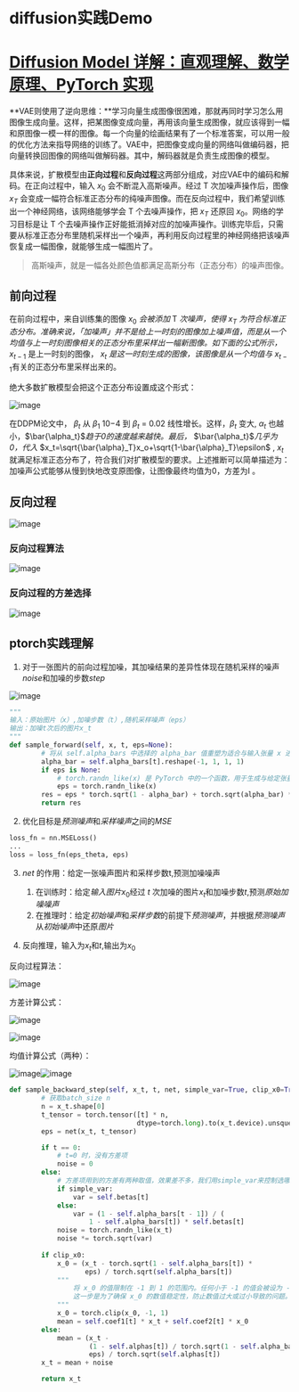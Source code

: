 # diffusion实践Demo

# [Diffusion Model 详解：直观理解、数学原理、PyTorch 实现](https://zhuanlan.zhihu.com/p/638442430?utm_campaign=shareopn&utm_medium=social&utm_psn=1824081730681851905&utm_source=wechat_session)

**VAE则使用了逆向思维：**学习向量生成图像很困难，那就再同时学习怎么用图像生成向量。这样，把某图像变成向量，再用该向量生成图像，就应该得到一幅和原图像一模一样的图像。每一个向量的绘画结果有了一个标准答案，可以用一般的优化方法来指导网络的训练了。VAE中，把图像变成向量的网络叫做编码器，把向量转换回图像的网络叫做解码器。其中，解码器就是负责生成图像的模型。

具体来说，扩散模型由**正向过程**和**反向过程**这两部分组成，对应VAE中的编码和解码。在正向过程中，输入 $x_0$ 会不断混入高斯噪声。经过 T 次加噪声操作后，图像 $x_T$ 会变成一幅符合标准正态分布的纯噪声图像。而在反向过程中，我们希望训练出一个神经网络，该网络能够学会 T 个去噪声操作，把 $x_T$ 还原回 $x_0$。网络的学习目标是让 T 个去噪声操作正好能抵消掉对应的加噪声操作。训练完毕后，只需要从标准正态分布里随机采样出一个噪声，再利用反向过程里的神经网络把该噪声恢复成一幅图像，就能够生成一幅图片了。

> 高斯噪声，就是一幅各处颜色值都满足高斯分布（正态分布）的噪声图像。

## 前向过程

在前向过程中，来自训练集的图像 $x_0$ *会被添加* T *次噪声，使得* $x_T$ *为符合标准正态分布。准确来说，「加噪声」并不是给上一时刻的图像加上噪声值，而是从一个均值与上一时刻图像相关的正态分布里采样出一幅新图像。如下面的公式所示，* $x_{t-1}$ 是上一时刻的图像， $x_t$ *是这一时刻生成的图像，该图像是从一个均值与* $x_{t-1}$有关的正态分布里采样出来的。

绝大多数扩散模型会把这个正态分布设置成这个形式：

​![image](assets/image-20240930143700-3hrofra.png)​

在DDPM论文中， $\beta_{t}$ 从 $\beta_{1}$ 10−4 到 $\beta_{t}$ = 0.02 线性增长。这样，$\beta_t$ 变大, $\alpha_t$ 也越小，$\bar{\alpha_t}$ ​*趋于0的速度越来越快。最后，* $\bar{\alpha_t}$​*几乎为0，代入* $x_t=\sqrt{\bar{\alpha}_T}x_o+\sqrt{1-\bar{\alpha}_T}\epsilon$ , $x_t$ 就满足标准正态分布了，符合我们对扩散模型的要求。上述推断可以简单描述为：加噪声公式能够从慢到快地改变原图像，让图像最终均值为0，方差为I 。

## 反向过程

​![image](assets/image-20240930144544-gzwf8sy.png)​

### 反向过程算法

​![image](assets/image-20240930152943-2yvmc4a.png)​

### 反向过程的方差选择

​![image](assets/image-20240930152445-z839lqo.png)​

## ptorch实践理解

1. 对于一张图片的前向过程加噪，其加噪结果的差异性体现在随机采样的噪声$noise$和加噪的步数$step$

​![image](assets/image-20240930174119-p35gjfa.png)​

```python
"""
输入：原始图片（x）,加噪步数（t）,随机采样噪声（eps）
输出：加噪t次后的图片x_t
"""
def sample_forward(self, x, t, eps=None):
        # 将从 self.alpha_bars 中选择的 alpha_bar 值重塑为适合与输入张量 x 进行广播的形状。
        alpha_bar = self.alpha_bars[t].reshape(-1, 1, 1, 1)
        if eps is None:
            # torch.randn_like(x) 是 PyTorch 中的一个函数，用于生成与给定张量 x 形状相同的张量，其中的元素是从标准正态分布（均值为 0，方差为 1）中随机抽取的。
            eps = torch.randn_like(x)
        res = eps * torch.sqrt(1 - alpha_bar) + torch.sqrt(alpha_bar) * x
        return res
```

2. 优化目标是$预测噪声$和$采样噪声$之间的$MSE$

```python
loss_fn = nn.MSELoss()
...
loss = loss_fn(eps_theta, eps)
```

3. $net$ 的作用：给定一张噪声图片和采样步数t,预测加噪噪声

    1. 在训练时：给定$输入图片x_0$经过 $t$ 次加噪的图片$x_t$和加噪步数$t$,预测$原始加噪噪声$
    2. 在推理时：给定$初始噪声$和$采样步数$的前提下$预测噪声$，并根据$预测噪声$从$初始噪声$中还原$图片$

4. 反向推理，输入为$x_t$和$t$,输出为$x_0$

反向过程算法：

​![image](assets/image-20240930152943-2yvmc4a.png)​

方差计算公式：

​![image](assets/image-20240930152445-z839lqo.png)​

​![image](assets/image-20240930181210-wqyy9pj.png)​

均值计算公式（两种）：

​![image](assets/image-20240930181055-5mjk10m.png)![image](assets/image-20240930181109-rnoojg5.png)​

```python
def sample_backward_step(self, x_t, t, net, simple_var=True, clip_x0=True):
        # 获取batch_size n
        n = x_t.shape[0]
        t_tensor = torch.tensor([t] * n,
                                dtype=torch.long).to(x_t.device).unsqueeze(1)
        eps = net(x_t, t_tensor)

        if t == 0:
            # t=0 时，没有方差项
            noise = 0
        else:
            # 方差项用到的方差有两种取值，效果差不多，我们用simple_var来控制选哪种取值方式。
            if simple_var:
                var = self.betas[t]
            else:
                var = (1 - self.alpha_bars[t - 1]) / (
                    1 - self.alpha_bars[t]) * self.betas[t]
            noise = torch.randn_like(x_t)
            noise *= torch.sqrt(var)
    
        if clip_x0:
            x_0 = (x_t - torch.sqrt(1 - self.alpha_bars[t]) *
                   eps) / torch.sqrt(self.alpha_bars[t])
            """
                将 x_0 的值限制在 -1 到 1 的范围内。任何小于 -1 的值会被设为 -1，任何大于 1 的值会被设为 1。
                这一步是为了确保 x_0 的数值稳定性，防止数值过大或过小导致的问题。
            """
            x_0 = torch.clip(x_0, -1, 1)
            mean = self.coef1[t] * x_t + self.coef2[t] * x_0
        else:
            mean = (x_t -
                    (1 - self.alphas[t]) / torch.sqrt(1 - self.alpha_bars[t]) *
                    eps) / torch.sqrt(self.alphas[t])
        x_t = mean + noise

        return x_t
```
